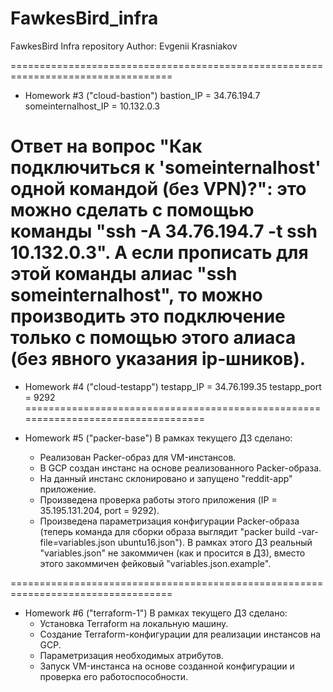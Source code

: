 # FawkesBird_infra
FawkesBird Infra repository
Author: Evgenii Krasniakov

==================================================================================
- Homework #3 ("cloud-bastion")
bastion_IP = 34.76.194.7
someinternalhost_IP = 10.132.0.3

Ответ на вопрос "Как подключиться к 'someinternalhost' одной командой (без VPN)?":
это можно сделать с помощью команды "ssh -A 34.76.194.7 -t ssh 10.132.0.3". А если
прописать для этой команды алиас "ssh someinternalhost", то можно производить это
подключение только с помощью этого алиаса (без явного указания ip-шников).
==================================================================================

- Homework #4 ("cloud-testapp")
testapp_IP = 34.76.199.35
testapp_port = 9292
==================================================================================

- Homework #5 ("packer-base")
В рамках текущего ДЗ сделано:
    * Реализован Packer-образ для VM-инстансов.
    * В GCP создан инстанс на основе реализованного Packer-образа.
    * На данный инстанс склонировано и запущено "reddit-app" приложение.
    * Произведена проверка работы этого приложения (IP = 35.195.131.204, port = 9292).
    * Произведена параметризация конфигурации Packer-образа (теперь команда для сборки образа выглядит "packer build -var-file=variables.json ubuntu16.json"). В рамках этого ДЗ реальный "variables.json" не закоммичен (как и просится в ДЗ), вместо этого закоммичен фейковый "variables.json.example".

==================================================================================

- Homework #6 ("terraform-1")
В рамках текущего ДЗ сделано:
    * Установка Terraform на локальную машину.
    * Создание Terraform-конфигурации для реализации инстансов на GCP.
    * Параметризация необходимых атрибутов.
    * Запуск VM-инстанса на основе созданной конфигурации и проверка его работоспособности.
